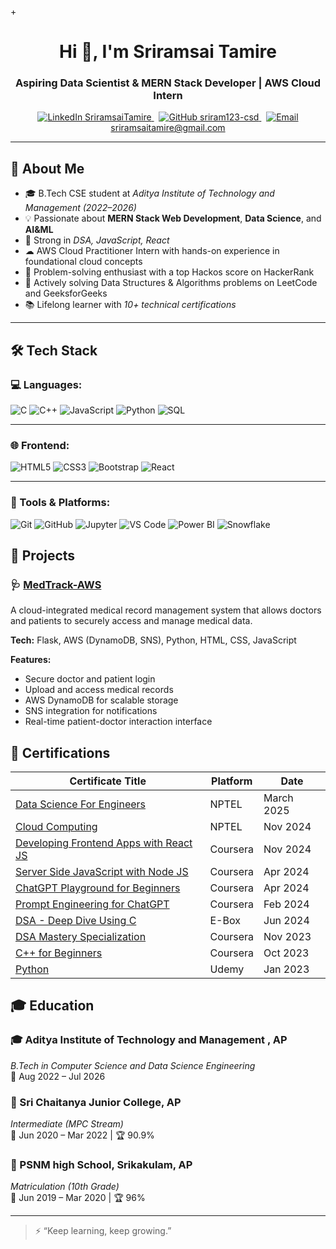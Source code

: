 +<h1 align="center">Hi 👋, I'm Sriramsai Tamire</h1>
<h3 align="center">Aspiring Data Scientist & MERN Stack Developer | AWS Cloud Intern</h3>

<p align="center">
  <a href="https://www.linkedin.com/in/sriramsai-tamire-a9749b277?utm_source=share&utm_campaign=share_via&utm_content=profile&utm_medium=android_app" target="_blank">
    <img alt="LinkedIn" src="https://img.shields.io/badge/LinkedIn-0077B5?style=flat&logo=linkedin&logoColor=white"/>
    <span>SriramsaiTamire</span>
  </a> &nbsp;
  <a href="https://github.com/sriram123-csd" target="_blank">
    <img alt="GitHub" src="https://img.shields.io/badge/GitHub-181717?style=flat&logo=github&logoColor=white"/>
    <span>sriram123-csd</span>
  </a> &nbsp;
  <a href="mailto:sriramsaitamire@gmail.com" target="_blank">
    <img alt="Email" src="https://img.shields.io/badge/Email-D14836?style=flat&logo=gmail&logoColor=white"/>
    <span>sriramsaitamire@gmail.com</span>
  </a>
</p>

---

## 👜 About Me

- 🎓 B.Tech CSE student at *Aditya Institute of Technology and Management (2022–2026)*
- 💡 Passionate about **MERN Stack Web Development**, **Data Science**, and **AI&ML**
- 💪 Strong in *DSA, JavaScript, React*
- ☁ AWS Cloud Practitioner Intern with hands-on experience in foundational cloud concepts
- 🎯 Problem-solving enthusiast with a top Hackos score on HackerRank
- 🧠 Actively solving Data Structures & Algorithms problems on LeetCode and GeeksforGeeks
- 📚 Lifelong learner with *10+ technical certifications*

---

## 🛠️ Tech Stack

### 💻 Languages:
![C](https://img.shields.io/badge/C-00599C?style=for-the-badge&logo=c&logoColor=white)
![C++](https://img.shields.io/badge/C++-00599C?style=for-the-badge&logo=c%2B%2B&logoColor=white)
![JavaScript](https://img.shields.io/badge/JavaScript-F7DF1E?style=for-the-badge&logo=javascript&logoColor=black)
![Python](https://img.shields.io/badge/Python-3776AB?style=for-the-badge&logo=python&logoColor=white)
![SQL](https://img.shields.io/badge/SQL-4479A1?style=for-the-badge&logo=postgresql&logoColor=white)

---

### 🌐 Frontend:
![HTML5](https://img.shields.io/badge/HTML5-E34F26?style=for-the-badge&logo=html5&logoColor=white)
![CSS3](https://img.shields.io/badge/CSS3-1572B6?style=for-the-badge&logo=css3&logoColor=white)
![Bootstrap](https://img.shields.io/badge/Bootstrap-563D7C?style=for-the-badge&logo=bootstrap&logoColor=white)
![React](https://img.shields.io/badge/React-20232A?style=for-the-badge&logo=react&logoColor=61DAFB)

---

### 🧰 Tools & Platforms:
![Git](https://img.shields.io/badge/Git-F05032?style=for-the-badge&logo=git&logoColor=white)
![GitHub](https://img.shields.io/badge/GitHub-181717?style=for-the-badge&logo=github&logoColor=white)
![Jupyter](https://img.shields.io/badge/Jupyter-F37626?style=for-the-badge&logo=jupyter&logoColor=white)
![VS Code](https://img.shields.io/badge/VS_Code-007ACC?style=for-the-badge&logo=visual-studio-code&logoColor=white)
![Power BI](https://img.shields.io/badge/Power%20BI-F2C811?style=for-the-badge&logo=powerbi&logoColor=black)
![Snowflake](https://img.shields.io/badge/Snowflake-56B9EB?style=for-the-badge&logo=snowflake&logoColor=white)

## 🚀 Projects

### 🩺 [MedTrack-AWS](https://github.com/sriram123-csd/MedTrack-AWS.git)
A cloud-integrated medical record management system that allows doctors and patients to securely access and manage medical data.

**Tech:** Flask, AWS (DynamoDB, SNS), Python, HTML, CSS, JavaScript

**Features:**
- Secure doctor and patient login
- Upload and access medical records
- AWS DynamoDB for scalable storage
- SNS integration for notifications
- Real-time patient-doctor interaction interface


## 🪪 Certifications

| Certificate Title                                    | Platform | Date     |
|------------------------------------------------------|----------|----------|
| [Data Science For Engineers](https://1drv.ms/b/c/508ae05691a87cbd/EZd3cXAGBsNHt_0srZrJjY0BTuwUAxBJHEmcnjgvqN8s7g?e=OPbXNk)                       | NPTEL     | March 2025 |
| [Cloud Computing](#)                                 | NPTEL    | Nov 2024 |
| [Developing Frontend Apps with React JS](#)          | Coursera | Nov 2024 |
| [Server Side JavaScript with Node JS](#)             | Coursera | Apr 2024 |
| [ChatGPT Playground for Beginners](#)                | Coursera | Apr 2024 |
| [Prompt Engineering for ChatGPT](#)                  | Coursera | Feb 2024 |
| [DSA - Deep Dive Using C](#)                         | E-Box    | Jun 2024 |
| [DSA Mastery Specialization](#)                      | Coursera | Nov 2023 |
| [C++ for Beginners](#)                               | Coursera | Oct 2023 |
| [Python](#)                                          | Udemy    | Jan 2023 |


## 🎓 Education

### 🎓 Aditya Institute of Technology and Management , AP
*B.Tech in Computer Science and Data Science Engineering*  
📅 Aug 2022 – Jul 2026

### 🏫 Sri Chaitanya Junior College, AP  
*Intermediate (MPC Stream)*  
📅 Jun 2020 – Mar 2022 | 🏆 90.9%

### 🏫 PSNM high School, Srikakulam, AP  
*Matriculation (10th Grade)*  
📅 Jun 2019 – Mar 2020 | 🏆 96%

---

> ⚡ “Keep learning, keep growing.”
